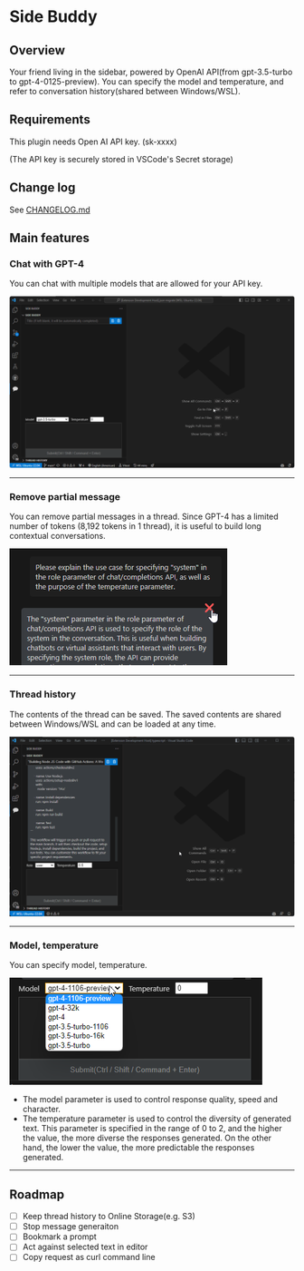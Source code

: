 # Side Buddy

## Overview

Your friend living in the sidebar, powered by OpenAI API(from gpt-3.5-turbo to gpt-4-0125-preview).
You can specify the model and temperature, and refer to conversation history(shared between Windows/WSL).

## Requirements

This plugin needs Open AI API key. (sk-xxxx)

(The API key is securely stored in VSCode's Secret storage)

## Change log

See [CHANGELOG.md](./CHANGELOG.md)

## Main features

### Chat with GPT-4

You can chat with multiple models that are allowed for your API key.

![](./docs/images/main-feature01.gif)

---

### Remove partial message

You can remove partial messages in a thread. Since GPT-4 has a limited number of tokens (8,192 tokens in 1 thread), it is useful to build long contextual conversations.

![](./docs/images/main-feature02.png)

---

### Thread history

The contents of the thread can be saved. The saved contents are shared between Windows/WSL and can be loaded at any time.

![](./docs/images/main-feature02.gif)

---

### Model, temperature

You can specify model, temperature.

![](./docs/images/main-feature03.png)

- The model parameter is used to control response quality, speed and character.
- The temperature parameter is used to control the diversity of generated text. This parameter is specified in the range of 0 to 2, and the higher the value, the more diverse the responses generated. On the other hand, the lower the value, the more predictable the responses generated.

---

## Roadmap

- [ ] Keep thread history to Online Storage(e.g. S3)
- [ ] Stop message generaiton
- [ ] Bookmark a prompt
- [ ] Act against selected text in editor
- [ ] Copy request as curl command line
